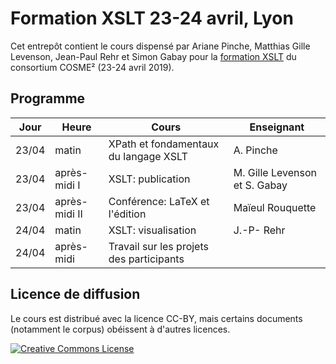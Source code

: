 # Formation XSLT 23-24 avril, Lyon

Cet entrepôt contient le cours dispensé par Ariane Pinche, Matthias Gille Levenson, Jean-Paul Rehr et Simon Gabay pour la [formation XSLT](https://cosme.hypotheses.org/1117) du consortium COSME² (23-24 avril 2019).

## Programme


| Jour | Heure | Cours | Enseignant |
|---|---|---|---|
| 23/04 | matin | XPath et fondamentaux du langage XSLT | A. Pinche |
| 23/04 | après-midi I | XSLT: publication | M. Gille Levenson et S. Gabay |
| 23/04 | après-midi II | Conférence: LaTeX et l'édition | Maïeul Rouquette |
| 24/04 | matin | XSLT: visualisation | J.-P- Rehr |
| 24/04 | après-midi | Travail sur les projets des participants |  |


## Licence de diffusion

Le cours est distribué avec la licence CC-BY, mais certains documents (notamment le corpus) obéissent à d'autres licences.


<a rel="license" href="https://creativecommons.org/licenses/by/2.0"><img alt="Creative Commons License" style="border-width:0" src="https://i.creativecommons.org/l/by/2.0/88x31.png" /></a><br />
